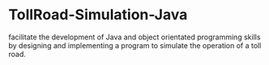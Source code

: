 # TollRoad-Simulation-Java
facilitate the development of Java and object orientated programming
skills by designing and implementing a program to simulate the operation of a toll road.
